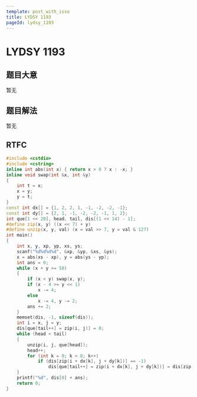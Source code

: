 ```yaml
---
template: post_with_isso
title: LYDSY 1193
pageId: lydsy_1193
---
```


# LYDSY 1193
<span id="poem"></span><script>$(function(){$.ajax('/api/poem?rnd='+Date.now()+Math.random()).done(function(data){$('#poem').text(data);});});</script>
## 题目大意
暂无

## 题目解法
暂无

## RTFC

```cpp
#include <cstdio>
#include <cstring>
inline int abs(int x) { return x > 0 ? x : -x; }
inline void swap(int &x, int &y)
{
    int t = x;
    x = y;
    y = t;
}
const int dx[] = {1, 2, 2, 1, -1, -2, -2, -1};
const int dy[] = {2, 1, -1, -2, -2, -1, 1, 2};
int que[1 << 20], head, tail, dis[(1 << 14) - 1];
#define zip(x, y) ((x << 7) + y)
#define unzip(x, y, val) (x = val >> 7, y = val & 127)
int main()
{
    int x, y, xp, yp, xs, ys;
    scanf("%d%d%d%d", &xp, &yp, &xs, &ys);
    x = abs(xs - xp), y = abs(ys - yp);
    int ans = 0;
    while (x + y >= 50)
    {
        if (x < y) swap(x, y);
        if (x - 4 >= y << 1)
            x -= 4;
        else
            x -= 4, y -= 2;
        ans += 2;
    }
    memset(dis, -1, sizeof(dis));
    int i = x, j = y;
    dis[que[tail++] = zip(i, j)] = 0;
    while (head < tail)
    {
        unzip(i, j, que[head]);
        head++;
        for (int k = 0; k < 8; k++)
            if (dis[zip(i + dx[k], j + dy[k])] == -1)
                dis[que[tail++] = zip(i + dx[k], j + dy[k])] = dis[zip(i, j)] + 1;
    }
    printf("%d", dis[0] + ans);
    return 0;
}
```
<div id="__comment"></div>
